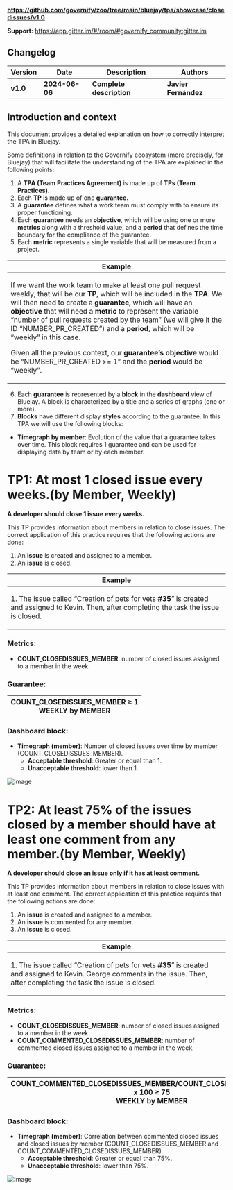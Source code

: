 **https://github.com/governify/zoo/tree/main/bluejay/tpa/showcase/closedissues/v1.0**

**Support:** <https://app.gitter.im/#/room/#governify_community:gitter.im>

## **Changelog**

|**Version**|**Date**|**Description**|**Authors**|
| - | - | - | - |
|**v1.0**|**2024-06-06**|**Complete description**|**Javier Fernández**|

## <a name="_page3_x72.00_y72.00"></a>**Introduction and context**

This document provides a detailed explanation on how to correctly interpret the TPA in Bluejay.

Some definitions in relation to the Governify ecosystem (more precisely, for Bluejay) that will facilitate the understanding of the TPA are explained in the following points:

1. A **TPA (Team Practices Agreement)** is made up of **TPs (Team Practices)**.
1. Each **TP** is made up of one **guarantee.**
1. A **guarantee** defines what a work team must comply with to ensure its proper functioning.
1. Each **guarantee** needs an **objective**, which will be using one or more **metrics** along with a threshold value, and a **period** that defines the time boundary for the compliance of the guarantee.
1. Each **metric** represents a single variable that will be measured from a project.



|**Example**|
| - |
|<p>If we want the work team to make at least one pull request weekly, that will be our **TP**, which will be included in the **TPA**. We will then need to create a **guarantee,** which will have an **objective** that will need a **metric** to represent the variable “number of pull requests created by the team” (we will give it the ID “NUMBER\_PR\_CREATED”) and a **period**, which will be “weekly” in this case.</p><p>Given all the previous context, our **guarantee’s objective** would be “NUMBER\_PR\_CREATED >= 1” and the **period** would be “weekly”.</p>|



6. Each **guarantee** is represented by a **block** in the **dashboard** view of Bluejay. A block is characterized by a title and a series of graphs (one or more).
6. **Blocks** have different display **styles** according to the guarantee. In this TPA we will use the following blocks:
- **Timegraph by member**: Evolution of the value that a guarantee takes over time. This block requires 1 guarantee and can be used for displaying data by team or by each member.

# **TP1: At most 1 closed issue every weeks.(by Member, Weekly)**

**A developer should close 1 issue every weeks.**

This TP provides information about members in relation to close issues. The correct application of this practice requires that the following actions are done:

1. An **issue** is created and assigned to a member.
2. An **issue** is closed.

|**Example**|
| - |
|<p>1. The issue called “Creation of pets for vets **#35**” is created and assigned to Kevin. Then, after completing the task the issue is closed.</p>|

### **Metrics:**

- **COUNT_CLOSEDISSUES_MEMBER**: number of closed issues assigned to a member in the week.

### **Guarantee:**

| COUNT_CLOSEDISSUES_MEMBER ≥ 1 <br> WEEKLY by MEMBER |
| - |

### Dashboard block:

- **Timegraph (member)**: Number of closed issues over time by member (COUNT_CLOSEDISSUES_MEMBER).
  - **Acceptable threshold**: Greater or equal than 1.
  - **Unacceptable threshold**: lower than 1.

![image](https://github.com/user-attachments/assets/e404fdf2-8b0f-42d6-9264-3ab3bb8f1b33)


# **TP2: At least 75% of the issues closed by a member should have at least one comment from any member.(by Member, Weekly)**

**A developer should close an issue only if it has at least comment.**

This TP provides information about members in relation to close issues with at least one comment. The correct application of this practice requires that the following actions are done:

1. An **issue** is created and assigned to a member.
2. An **issue** is commented for any member.
3. An **issue** is closed.

|**Example**|
| - |
|<p>1. The issue called “Creation of pets for vets **#35**” is created and assigned to Kevin. George comments in the issue. Then, after completing the task the issue is closed.</p>|

### **Metrics:**

- **COUNT_CLOSEDISSUES_MEMBER**: number of closed issues assigned to a member in the week.
- **COUNT_COMMENTED_CLOSEDISSUES_MEMBER**: number of commented closed issues assigned to a member in the week.

### **Guarantee:**

| COUNT_COMMENTED_CLOSEDISSUES_MEMBER/COUNT_CLOSEDISSUES_MEMBER x 100 ≥ 75 <br> WEEKLY by MEMBER |
| - |

### Dashboard block:

- **Timegraph (member)**: Correlation between commented closed issues and closed issues by member (COUNT_CLOSEDISSUES_MEMBER and COUNT_COMMENTED_CLOSEDISSUES_MEMBER).
  - **Acceptable threshold**: Greater or equal than 75%.
  - **Unacceptable threshold**: lower than 75%.

![image](https://github.com/user-attachments/assets/547ce836-f593-4bdf-99f2-45be18a99556)
